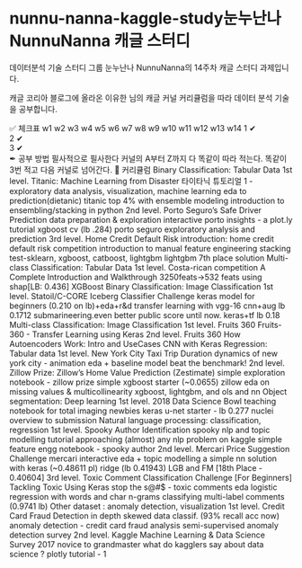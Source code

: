 # nunnu-nanna-kaggle-study눈누난나 NunnuNanna 캐글 스터디
데이터분석 기술 스터디 그룹 눈누난나 NunnuNanna의 14주차 캐글 스터디 과제입니다.

캐글 코리아 블로그에 올라온 이유한 님의 캐글 커널 커리큘럼을 따라 데이터 분석 기술을 공부합니다.

✅ 체크표
w1	w2	w3	w4	w5	w6	w7	w8	w9	w10	w11	w12	w13	w14
1	✔													
2	✔													
3	✔													
✒ 공부 방법
필사적으로 필사한다
커널의 A부터 Z까지 다 똑같이 따라 적는다.
똑같이 3번 적고 다음 커널로 넘어간다.
📄 커리큘럼
Binary Classification: Tabular Data
1st level. Titanic: Machine Learning from Disaster
 타이타닉 튜토리얼 1 - exploratory data analysis, visualization, machine learning
 eda to prediction(dietanic)
 titanic top 4% with ensemble modeling
 introduction to ensembling/stacking in python
2nd level. Porto Seguro’s Safe Driver Prediction
 data preparation & exploration
 interactive porto insights - a plot.ly tutorial
 xgboost cv (lb .284)
 porto seguro exploratory analysis and prediction
3rd level. Home Credit Default Risk
 introduction: home credit default risk competition
 introduction to manual feature engineering
 stacking test-sklearn, xgboost, catboost, lightgbm
 lightgbm 7th place solution
Multi-class Classification: Tabular Data
1st level. Costa-rican competition
 A Complete Introduction and Walkthrough
 3250feats->532 feats using shap[LB: 0.436]
 XGBoost
Binary Classification: Image Classification
1st level. Statoil/C-CORE Iceberg Classifier Challenge
 keras model for beginners (0.210 on lb)+eda+r&d
 transfer learning with vgg-16 cnn+aug lb 0.1712
 submarineering.even better public score until now.
 keras+tf lb 0.18
Multi-class Classification: Image Classification
1st level. Fruits 360
 Fruits-360 - Transfer Learning using Keras
2nd level. Fruits 360
 How Autoencoders Work: Intro and UseCases
 CNN with Keras
Regression: Tabular data
1st level. New York City Taxi Trip Duration
 dynamics of new york city - animation
 eda + baseline model
 beat the benchmark!
2nd level. Zillow Prize: Zillow’s Home Value Prediction (Zestimate)
 simple exploration notebook - zillow prize
 simple xgboost starter (~0.0655)
 zillow eda on missing values & multicollinearity
 xgboost, lightgbm, and ols and nn
Object segmentation: Deep learning
1st level. 2018 Data Science Bowl
 teaching notebook for total imaging newbies
 keras u-net starter - lb 0.277
 nuclei overview to submission
Natural language processing: classification, regression
1st level. Spooky Author Identification
 spooky nlp and topic modelling tutorial
 approaching (almost) any nlp problem on kaggle
 simple feature engg notebook - spooky author
2nd level. Mercari Price Suggestion Challenge
 mercari interactive eda + topic modelling
 a simple nn solution with keras (~0.48611 pl)
 ridge (lb 0.41943)
 LGB and FM [18th Place - 0.40604]
3rd level. Toxic Comment Classification Challenge
 [For Beginners] Tackling Toxic Using Keras
 stop the s@#$ - toxic comments eda
 logistic regression with words and char n-grams
 classifying multi-label comments (0.9741 lb)
Other dataset : anomaly detection, visualization
1st level. Credit Card Fraud Detection
 in depth skewed data classif. (93% recall acc now)
 anomaly detection - credit card fraud analysis
 semi-supervised anomaly detection survey
2nd level. Kaggle Machine Learning & Data Science Survey 2017
 novice to grandmaster
 what do kagglers say about data science ?
 plotly tutorial - 1
